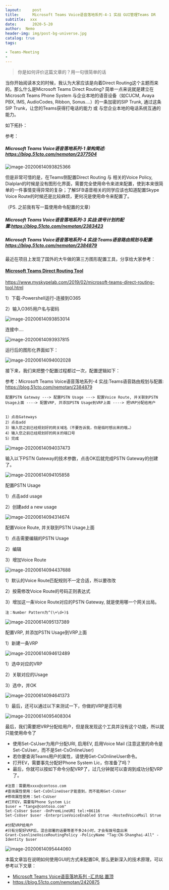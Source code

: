 ```yaml
---
layout:     post
title:      Microsoft Teams Voice语音落地系列-4-1 实战 GUI管理Teams DR
subtitle:  xxx
date:       2020-5-20
author:  Nemo
header-img: img/post-bg-universe.jpg
catalog: true
tags:

- Teams-Meeting
- 
---
```


> 你是如何评价这篇文章的？用一句很简单的话

当你开始阅读本文的时候，我认为大家应该是向着Direct Routing这个主题而来的。那么什么是Microsoft Teams Direct Routing?  简单一点来说就是建立在Microsoft Teams Phone System 与企业本地的语音设备（如CUCM, Avaya PBX,  IMS, AudioCodes, Ribbon, Sonus….）的一条加密的SIP Trunk, 通过这条SIP  Trunk，让您的Teams获得打电话的能力 或 与您企业本地的电话系统互通的能力。

如下拓扑：



参考：

##### Microsoft Teams Voice语音落地系列-1 架构简述: https://blog.51cto.com/nemotan/2377504



![image-20200614093825366](https://cdn.jsdelivr.net/gh/tangx007/tangx007.github.io/img/image-20200614093825366.png)

但是非常可惜的是，在Teams侧配置Direct Routing 与 相关的Voice Policy,  Dialplan的时候是没有图形化界面，需要完全使用命令来进来配置，使到本来很简单的一件事情变得异常的复杂；了解SFB语音相关的同学应该也知道配置Skype Voice Route的时候还是比较麻烦，更何况是使用命令来配置了。

（PS. 之前我有写一篇使用命令配置的文章）

##### Microsoft Teams Voice语音落地系列-3 实战:拨号计划的配置:https://blog.51cto.com/nemotan/2383423

##### Microsoft Teams Voice语音落地系列-4 实战:Teams语音路由规划与配置: https://blog.51cto.com/nemotan/2384879



最近在项目上发现了国外的大牛做的第三方图形配置工具，分享给大家参考：



#### [Microsoft Teams Direct Routing Tool](https://www.myskypelab.com/2019/02/microsoft-teams-direct-routing-tool.html)

https://www.myskypelab.com/2019/02/microsoft-teams-direct-routing-tool.html



1）下载-Powershell运行-连接到O365

2）输入O365用户名与密码

![image-20200614093853014](https://cdn.jsdelivr.net/gh/tangx007/tangx007.github.io/img/image-20200614093825366.png)



连接中….

![image-20200614093937815](https://cdn.jsdelivr.net/gh/tangx007/tangx007.github.io/img/image-20200614093937815.png)



运行后的图形化界面如下：

![image-20200614094002028](https://cdn.jsdelivr.net/gh/tangx007/tangx007.github.io/img/image-20200614094037473.png)



接下来，我们来把整个配置过程都过一次，配置逻辑如下：

参考：Microsoft Teams Voice语音落地系列-4 实战:Teams语音路由规划与配置: https://blog.51cto.com/nemotan/2384879

```
配置PSTN Gateway ---> 配置PSTN Usage ---> 配置Voice Route, 并关联到PSTN Usage上面 ----> 配置VRP, 并添加PSTN Usage到VRP上面 ----> 把VRP分配给用户


1）点击Gateways
2）点击add
3）输入您之前已经规划好的网关域名（不要告诉我，你是临时想出来的哦…）
4）输入您之前已经规划好的网关的端口号
5）完成
```

![image-20200614094037473](https://cdn.jsdelivr.net/gh/tangx007/tangx007.github.io/img/image-20200614094037473.png)



输入以下PSTN Gateway的技术参数，点击OK后就完成PSTN Gateway的创建了。

![image-20200614094105858](C:\Users\Nemo\AppData\Roaming\Typora\typora-user-images\image-20200614094105858.png)



配置PSTN Usage 

1）点击add usage

2）创建add a new usage

![image-20200614094314674](https://cdn.jsdelivr.net/gh/tangx007/tangx007.github.io/img/image-20200614094314674.png)





配置Voice Route, 并关联到PSTN Usage上面



1）点击需要编辑的PSTN Usage

2）编辑

3）增加Voice Route

![image-20200614094437688](https://cdn.jsdelivr.net/gh/tangx007/tangx007.github.io/img/image-20200614094437688.png)



1）默认的Voice Route匹配规则不一定合适，所以要改改

2）按需修改Voice Route的号码正则表达式

3）增加这一条Voice Route对应的PSTN Gateway, 就是使用哪一个网关出局。

```
注：Number Pattern为^(\+\d+)$
```

![image-20200614095137389](https://cdn.jsdelivr.net/gh/tangx007/tangx007.github.io/img/image-20200614095137389.png)





配置VRP, 并添加PSTN Usage到VRP上面



1）新建一条VRP

![image-20200614094612489](https://cdn.jsdelivr.net/gh/tangx007/tangx007.github.io/img/image-20200614094612489.png)





1）选中对应的VRP

2）关联对应的Usage

3）选中，并OK

![image-20200614094641373](https://cdn.jsdelivr.net/gh/tangx007/tangx007.github.io/img/image-20200614094641373.png)





1）最后，还可以通过以下来测试一下，你做的VRP是否可用

![image-20200614095408304](https://cdn.jsdelivr.net/gh/tangx007/tangx007.github.io/img/image-20200614095408304.png)



最后，我们需要把VRP分配给用户，但是我发现这个工具并没有这个功能，所以就只能使用命令了



- 使用Set-CsUser为用户分配URI, 启用EV, 启用Voice Mail (注意这里的命令是Set-CsUser，而不是Set-CsOnlineUser)
- 若你要查询Teams用户的属性，请使用Get-CsOnlineUser命令。
- 打开EV，需要事先分配好Phone System Lic，你准备了吗？
- 最后，你就可以按如下命令分配VRP了，过几分钟就可以查询到成功分配VRP了。

```
#注意：需要用xxxx@contoso.com
#查询属性使用：Get-CsOnlineUser才能查到，而不能用Get-CsUser
#修改属性使用：Set-CsUser
#打开EV，需要有Phone System Lic
$user = "tangx@contoso.com"
Set-CsUser $user -OnPremLineURI tel:+86116
Set-CsUser $user -EnterpriseVoiceEnabled $true -HostedVoiceMail $true

#分配VRP给用户
#只有分配好VRP后，混合部署的话要等差不多24小时，才会有拨号盘出来
Grant-CsonlineVoiceRoutingPolicy -PolicyName "Tag:CN-Shanghai-All" -Identity $user
```

![image-20200614095444060](C:\Users\Nemo\AppData\Roaming\Typora\typora-user-images\image-20200614095444060.png)

本篇文章旨在说明如何使用GUI的方式来配置DR, 那么更新深入的技术原理，可以参考以下文章：

- [Microsoft Teams Voice语音落地系列 -汇总帖 置顶](https://blog.51cto.com/nemotan/2420875)
- https://blog.51cto.com/nemotan/2420875